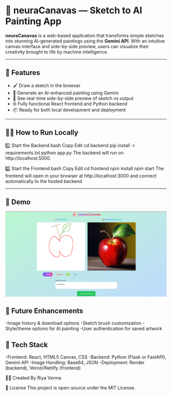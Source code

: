 # 🎨 neuraCanavas — Sketch to AI Painting App

**neuraCanavas** is a web-based application that transforms simple sketches into stunning AI-generated paintings using the **Gemini API**. With an intuitive canvas interface and side-by-side preview, users can visualize their creativity brought to life by machine intelligence.

---

## 🚀 Features

- 🖌️ Draw a sketch in the browser
- 🤖 Generate an AI-enhanced painting using Gemini
- 🔄 See real-time side-by-side preview of sketch vs output
- 🌐 Fully functional React frontend and Python backend
- 📦 Ready for both local development and deployment

---

## 🧑‍💻 How to Run Locally

1️⃣ Start the Backend
bash
Copy
Edit
cd backend
pip install -r requirements.txt
python app.py
The backend will run on http://localhost:5000.

2️⃣ Start the Frontend
bash
Copy
Edit
cd frontend
npm install
npm start
The frontend will open in your browser at http://localhost:3000 and connect automatically to the hosted backend

---

## 📸 Demo

![alt text](<Demo.png>)

## 📌 Future Enhancements

-Image history & download options
-Sketch brush customization
-Style/theme options for AI painting
-User authentication for saved artwork

## 🧠 Tech Stack

-Frontend: React, HTML5 Canvas, CSS
-Backend: Python (Flask or FastAPI), Gemini API
-Image Handling: Base64, JSON
-Deployment: Render (backend), Vercel/Netlify (frontend)

🙋‍♀️ Created By
Riya Verma

📄 License
This project is open-source under the MIT License.
